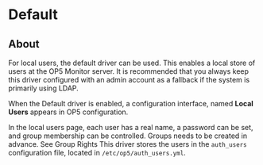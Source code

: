 # Default

## About

For local users, the default driver can be used. This enables a local store of users at the OP5 Monitor server. It is recommended that you always keep this driver configured with an admin account as a fallback if the system is primarily using LDAP.

When the Default driver is enabled, a configuration interface, named **Local Users** appears in OP5 configuration.

In the local users page, each user has a real name, a password can be set, and group membership can be controlled. Groups needs to be created in advance. See Group Rights
This driver stores the users in the `auth_users` configuration file, located in `/etc/op5/auth_users.yml`.
